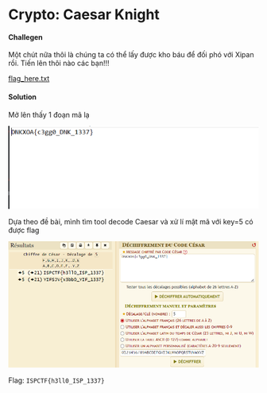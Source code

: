 # Crypto: Caesar Knight
#### Challegen
Một chút nữa thôi là chúng ta có thể lấy được kho báu để đối phó với Xipan rồi. Tiến lên thôi nào các bạn!!!

[flag_here.txt](https://github.com/Dongkong1908/MiniCTF-2022/blob/main/Caesar%20Knight/Flag_here.txt)

#### Solution

Mở lên thấy 1 đoạn mã lạ

<img src= https://raw.githubusercontent.com/Dongkong1908/MiniCTF-2022/main/Caesar%20Knight/knight_1.png>

Dựa theo đề bài, mình tìm tool decode Caesar và xử lí mật mã với key=5 có được flag 

<img src= https://raw.githubusercontent.com/Dongkong1908/MiniCTF-2022/main/Caesar%20Knight/knight_2.png>

Flag: `ISPCTF{h3ll0_ISP_1337}`